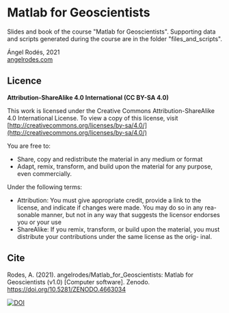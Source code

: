 # Matlab for Geoscientists
Slides and book of the course "Matlab for Geoscientists". Supporting data and scripts generated during the course are in the folder "files_and_scripts".

Ángel Rodés, 2021\
[angelrodes.com](www.angelrodes.com)

## Licence

**Attribution-ShareAlike 4.0 International (CC BY-SA 4.0)**

This work is licensed under the Creative Commons Attribution-ShareAlike
4.0 International License. To view a copy of this license, visit
[http://creativecommons.org/licenses/by-sa/4.0/](http://creativecommons.org/licenses/by-sa/4.0/)

You are free to:

* Share, copy and redistribute the material in any medium or format
* Adapt, remix, transform, and build upon the material for any purpose,
even commercially.

Under the following terms:

* Attribution: You must give appropriate credit, provide a link to the
license, and indicate if changes were made. You may do so in any rea-
sonable manner, but not in any way that suggests the licensor endorses
you or your use
* ShareAlike: If you remix, transform, or build upon the material, you
must distribute your contributions under the same license as the orig-
inal.

## Cite

Rodes, A. (2021). angelrodes/Matlab_for_Geoscientists: Matlab for Geoscientists (v1.0) [Computer software]. Zenodo. https://doi.org/10.5281/ZENODO.4663034 

[![DOI](https://zenodo.org/badge/354895052.svg)](https://zenodo.org/badge/latestdoi/354895052)
